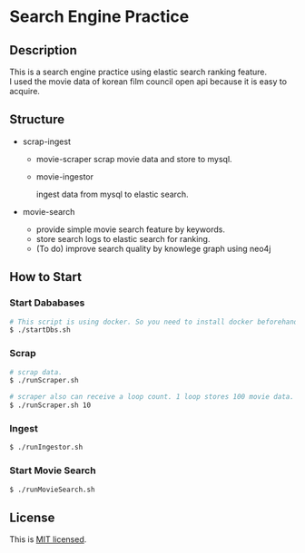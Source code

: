 # Search Engine Practice

## Description

This is a search engine practice using elastic search ranking feature.  
I used the movie data of korean film council open api because it is easy to acquire.

## Structure

- scrap-ingest
  - movie-scraper
    scrap movie data and store to mysql.
    
  - movie-ingestor
  
    ingest data from mysql to elastic search.
  
- movie-search

  - provide simple movie search feature by keywords.
  - store search logs to elastic search for ranking.
  - (To do) improve search quality by knowlege graph using neo4j


## How to Start

### Start Dababases

```bash
# This script is using docker. So you need to install docker beforehand
$ ./startDbs.sh
```

### Scrap

```bash
# scrap data. 
$ ./runScraper.sh

# scraper also can receive a loop count. 1 loop stores 100 movie data.
$ ./runScraper.sh 10
```

### Ingest

```bash
$ ./runIngestor.sh 
```

### Start Movie Search

```bash
$ ./runMovieSearch.sh
```

## License

This is [MIT licensed](LICENSE).
